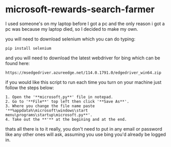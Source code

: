 # microsoft-rewards-search-farmer
I used someone's on my laptop before I got a pc and the only reason i got a pc was because my laptop died, so I decided to make my own.

you will need to download selenium which you can do typing:
```
pip install selenium
```

and you will need to download the latest webdriver for bing which can be found here:
```
https://msedgedriver.azureedge.net/114.0.1791.0/edgedriver_win64.zip
```

if you would like this script to run each time you turn on your machine just follow the steps below:
```
1. Open the '**microsoft.py**' file in notepad.
2. Go to '**File**' top left then click '**Save As**'.
3. Where you change the file name paste '**%appdata%\microsoft\windows\start menu\programs\startup\microsoft.py**'.
4. Take out the **'** at the begining and at the end.
```

thats all there is to it really, you don't need to put in any email or password like any other ones will ask, assuming you use bing you'd already be logged in. 
